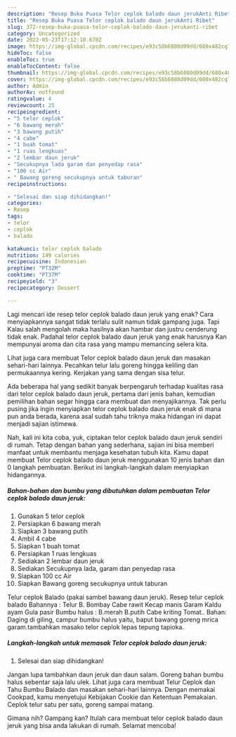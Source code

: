 ```yaml
---
description: "Resep Buka Puasa Telor ceplok balado daun jerukAnti Ribet"
title: "Resep Buka Puasa Telor ceplok balado daun jerukAnti Ribet"
slug: 372-resep-buka-puasa-telor-ceplok-balado-daun-jerukanti-ribet
category: Uncategorized
date: 2022-05-23T17:12:10.670Z
image: https://img-global.cpcdn.com/recipes/e93c58b6080d09dd/680x482cq70/telor-ceplok-balado-daun-jeruk-foto-resep-utama.jpg
hideToc: false
enableToc: true
enableTocContent: false
thumbnail: https://img-global.cpcdn.com/recipes/e93c58b6080d09dd/680x482cq70/telor-ceplok-balado-daun-jeruk-foto-resep-utama.jpg
cover: https://img-global.cpcdn.com/recipes/e93c58b6080d09dd/680x482cq70/telor-ceplok-balado-daun-jeruk-foto-resep-utama.jpg
author: Admin
authorAv: notfound
ratingvalue: 4
reviewcount: 25
recipeingredient:
- "5 telor ceplok"
- "6 bawang merah"
- "3 bawang putih"
- "4 cabe"
- "1 buah tomat"
- "1 ruas lengkuas"
- "2 lembar daun jeruk"
- "Secukupnya lada garam dan penyedap rasa"
- "100 cc Air"
- " Bawang goreng secukupnya untuk taburan"
recipeinstructions:

- "Selesai dan siap dihidangkan!"
categories:
- Resep
tags:
- telor
- ceplok
- balado

katakunci: telor ceplok balado 
nutrition: 149 calories
recipecuisine: Indonesian
preptime: "PT32M"
cooktime: "PT37M"
recipeyield: "3"
recipecategory: Dessert

---
```



Lagi mencari ide resep telor ceplok balado daun jeruk yang enak? Cara menyiapkannya sangat tidak terlalu sulit namun tidak gampang juga. Tapi Kalau salah mengolah maka hasilnya akan hambar dan justru cenderung tidak enak. Padahal telor ceplok balado daun jeruk yang enak harusnya Kan mempunyai aroma dan cita rasa yang mampu memancing selera kita.


Lihat juga cara membuat Telor ceplok balado daun jeruk dan masakan sehari-hari lainnya. Pecahkan telur lalu goreng hingga keliling dan permukaannya kering. Kerjakan yang sama dengan sisa telur.

Ada beberapa hal yang sedikit banyak berpengaruh terhadap kualitas rasa dari telor ceplok balado daun jeruk, pertama dari jenis bahan, kemudian pemilihan bahan segar hingga cara membuat dan menyajikannya. Tak perlu pusing jika ingin menyiapkan telor ceplok balado daun jeruk enak di mana pun anda berada, karena asal sudah tahu triknya maka hidangan ini dapat menjadi sajian istimewa.


Nah, kali ini kita coba, yuk, ciptakan telor ceplok balado daun jeruk sendiri di rumah. Tetap dengan bahan yang sederhana, sajian ini bisa memberi manfaat untuk membantu menjaga kesehatan tubuh kita. Kamu dapat membuat Telor ceplok balado daun jeruk menggunakan 10 jenis bahan dan 0 langkah pembuatan. Berikut ini langkah-langkah dalam menyiapkan hidangannya.

<!--inarticleads1-->

##### Bahan-bahan dan bumbu yang dibutuhkan dalam pembuatan Telor ceplok balado daun jeruk:

1. Gunakan 5 telor ceplok
1. Persiapkan 6 bawang merah
1. Siapkan 3 bawang putih
1. Ambil 4 cabe
1. Siapkan 1 buah tomat
1. Persiapkan 1 ruas lengkuas
1. Sediakan 2 lembar daun jeruk
1. Sediakan Secukupnya lada, garam dan penyedap rasa
1. Siapkan 100 cc Air
1. Siapkan  Bawang goreng secukupnya untuk taburan


Telur ceplok Balado (pakai sambel bawang daun jeruk). Resep telur ceplok balado Bahannya : Telur B. Bombay Cabe rawit Kecap manis Garam Kaldu ayam Gula pasir Bumbu halus : B.merah B.putih Cabe kriting Tomat.. Bahan: Daging di giling, campur bumbu halus yaitu, baput bawang goreng mrica garam.tambahkan masako telor ceplok lepas tepung tapioka. 

<!--inarticleads2-->

##### Langkah-langkah untuk memasak Telor ceplok balado daun jeruk:


1. Selesai dan siap dihidangkan!

Jangan lupa tambahkan daun jeruk dan daun salam. Goreng bahan bumbu halus sebentar saja lalu ulek. Lihat juga cara membuat Telur Ceplok dan Tahu Bumbu Balado dan masakan sehari-hari lainnya. Dengan memakai Cookpad, kamu menyetujui Kebijakan Cookie dan Ketentuan Pemakaian. Ceplok telur satu per satu, goreng sampai matang. 

Gimana nih? Gampang kan? Itulah cara membuat telor ceplok balado daun jeruk yang bisa anda lakukan di rumah. Selamat mencoba!
